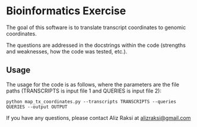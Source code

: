 # Bioinformatics Exercise #

The goal of this software is to translate transcript coordinates to genomic coordinates.

The questions are addressed in the docstrings within the code (strengths and weaknesses, how the code was tested, etc.).

## Usage ##
The usage for the code is as follows, where the parameters are the file paths (TRANSCRIPTS is input file 1 and QUERIES is input file 2):

```
python map_tx_coordinates.py --transcripts TRANSCRIPTS --queries QUERIES --output OUTPUT
```

If you have any questions, please contact Aliz Raksi at alizraksi@gmail.com
